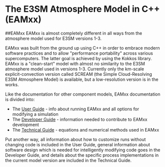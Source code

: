 # The E3SM Atmosphere Model in C++ (EAMxx)

##EAMxx
EAMxx is almost completely different in all ways from the atmosphere model used for E3SM versions 1-3. 


EAMxx was built from the ground up using C++ in order to embrace modern software practices and to allow "performance portability" across various supercomputers. The latter goal is achieved by using the Kokkos library. EAMxx is a "clean-start" model with almost no similarity to the E3SM atmosphere model used in versions 1-3.  Currently only the km-scale explicit-convection version called SCREAM (the Simple Cloud-Resolving E3SM Atmosphere Model) is available, but a low-resolution version is in the works.

Like the documentation for other component models, EAMxx documentation is divided into:

* The [User Guide](user/index.md) - info about running EAMxx and all options for modifying a simulation
* The [Developer Guide](developer/index.md) - information needed to contribute to EAMxx development
* The [Technical Guide](technical/index.md) - equations and numerical methods used in EAMxx

Put another way, all information about how to customize runs without changing code is included in the User Guide, general information about software design which is needed for intelligently modifying code goes in the Developer Guide, and details about the specific process implementations in the current model version are included in the Technical Guide. 
